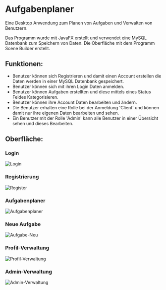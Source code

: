 # Aufgabenplaner
Eine Desktop Anwendung zum Planen von Aufgaben und Verwalten von Benutzern. 

Das Programm wurde mit JavaFX erstellt und verwendet eine MySQL Datenbank zum Speichern von Daten. Die Oberfläche mit dem Programm Scene Builder erstellt.

## Funktionen:
- Benutzer können sich Registrieren und damit einen Account erstellen die Daten werden in einer MySQL Datenbank gespeichert.
- Benutzer können sich mit ihren Login Daten anmelden.
- Benutzer können Aufgaben erstellten und diese mittels eines Status Feldes Kategorisieren.
- Benutzer können ihre Account Daten bearbeiten und ändern.
- Die Benutzer erhalten eine Rolle bei der Anmeldung 'Client' und können damit nur ihre eigenen Daten bearbeiten und sehen.
- Ein Benutzer mit der Rolle 'Admin' kann alle Benutzer in einer Übersicht sehen und dieses Bearbeiten.

## Oberfläche:
### Login
![Login](https://github.com/LukasVerwiebe/Aufgabenplaner/assets/63674539/cf919122-2e5a-4fa1-a1d5-51df3ac44cf4)
### Registrierung
![Register](https://github.com/LukasVerwiebe/Aufgabenplaner/assets/63674539/79f4ff8e-f6f0-4400-b01a-060cc0f1e9f0)
### Aufgabenplaner
![Aufgabenplaner](https://github.com/LukasVerwiebe/Aufgabenplaner/assets/63674539/d09aefb1-ac51-48ab-82db-713b8918dfaf)
### Neue Aufgabe
![Aufgabe-Neu](https://github.com/LukasVerwiebe/Aufgabenplaner/assets/63674539/abdcde1c-d741-4b57-ab7f-66e7784bf206)
### Profil-Verwaltung
![Profil-Verwaltung](https://github.com/LukasVerwiebe/Aufgabenplaner/assets/63674539/fbeacd6e-b765-40a0-9d9e-a4c8b6166d77)
### Admin-Verwaltung
![Admin-Verwaltung](https://github.com/LukasVerwiebe/Aufgabenplaner/assets/63674539/d61c040f-0c50-4649-8684-25493bcd5b45)

